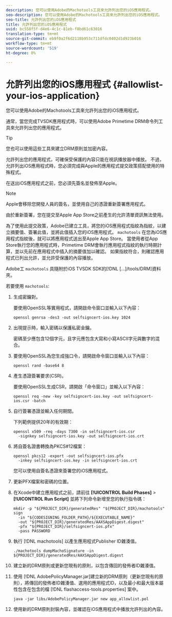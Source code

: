 ```yaml
---
description: 您可以使用Adobe的Machotools工具來允許列出您的iOS應用程式。
seo-description: 您可以使用Adobe的Machotools工具來允許列出您的iOS應用程式。
seo-title: 允許列出您的iOS應用程式
title: 允許列出您的iOS應用程式
uuid: bc558f5f-d4e6-4c1c-81eb-f8bd61c63016
translation-type: tm+mt
source-git-commit: eb9f0a2f6d2118b953c711dfdc0402d1d923b016
workflow-type: tm+mt
source-wordcount: '519'
ht-degree: 0%

---
```



# 允許列出您的iOS應用程式 {#allowlist-your-ios-application}

您可以使用Adobe的Machotools工具來允許列出您的iOS應用程式。

通常，當您完成TVSDK應用程式時，可以使用Adobe Primetime DRM命令列工具來允許列出您的應用程式。

>[!TIP]
>
>您也可以使用這些工具來建立DRM原則並加密內容。

允許列出您的應用程式，可確保受保護的內容只能在視訊播放器中播放。 不過，允許列出iOS應用程式時，您必須完成與Apple的應用程式提交政策搭配使用的特殊程式。

在送出iOS應用程式之前，您必須先簽名並發佈至Apple。

>[!NOTE]
>
>Apple會移除您開發人員的簽名，並使用自己的憑證重新簽署應用程式。

由於重新簽署，您在提交至Apple App Store之前產生的允許清單資訊無法使用。

為了使用此提交政策，Adobe已建立工具，將您的iOS應用程式指紋為指紋，以建立摘要值、簽署此值，並將此值插入您的iOS應用程式。 `machotools` 在您為iOS應用程式指紋後，就可以將應用程式送出至Apple App Store。 當使用者從App Store執行您的應用程式時，Primetime DRM會執行應用程式指紋的執行時期計算，並以先前在應用程式中插入的摘要值加以確認。 如果指紋符合，則確認應用程式已列出允許，並允許受保護的內容播放。

Adobe工 `machotools` 具隨附於iOS TVSDK SDK的[!DNL [...]/tools/DRM]資料夾。

若要使用 `machotools`:

1. 生成密鑰對。

   要使用OpenSSL等實用程式，請開啟命令窗口並輸入以下內容：

   ```shell
   openssl genrsa -des3 -out selfsigncert-ios.key 1024
   ```

1. 出現提示時，輸入密碼以保護私密金鑰。

   密碼至少應包含12個字元，且字元應包含大寫和小寫ASCII字元與數字的混合。
1. 要使用OpenSSL為您生成強口令，請開啟命令窗口並輸入以下內容：

   ```shell
   openssl rand -base64 8
   ```

1. 產生憑證簽署要求(CSR)。

   要使用OpenSSL生成CSR，請開啟「命令窗口」並輸入以下內容：

   ```shell
   openssl req -new -key selfsigncert-ios.key -out selfsigncert-ios.csr -batch
   ```

1. 自行簽署憑證並輸入任何期間。

   下列範例提供20年的有效期：

   ```shell
   openssl x509 -req -days 7300 -in selfsigncert-ios.csr  
     -signkey selfsigncert-ios.key -out selfsigncert-ios.crt
   ```

1. 將自簽名證書轉換為PKCS#12檔案：

   ```shell
   openssl pkcs12 -export -out selfsigncert-ios.pfx  
     -inkey selfsigncert-ios.key -in selfsigncert-ios.crt
   ```

   您可以使用自簽名憑證來簽署您的iOS應用程式。

1. 更新PFX檔案和密碼的位置。
1. 在Xcode中建立應用程式之前，請前往 **[!UICONTROL Build Phases]** > **[!UICONTROL Run Script]** 並將下列命令新增至您的執行指令碼：

   ```shell
   mkdir -p "${PROJECT_DIR}/generatedRes" "${PROJECT_DIR}/machotools" sign  
     -in "${CODESIGNING_FOLDER_PATH}/${EXECUTABLE_NAME}"  
     -out "${PROJECT_DIR}/generatedRes/AAXSAppDigest.digest"  
     -pfx "${PROJECT_DIR}/selfsigncert-ios.pfx"  
     -pass PASSWORD
   ```

1. 執行 [!DNL machotools] 以產生應用程式Publisher ID雜湊值。

   ```shell
   ./machotools dumpMachoSignature -in ${PROJECT_DIR}/generatedRes/AAXSAppDigest.digest
   ```

1. 建立新的DRM原則或更新您現有的原則，以包含傳回的發佈者ID雜湊值。
1. 使用 [!DNL AdobePolicyManager.jar]建立新的DRM原則（更新您現有的原則），將傳回的發佈者ID雜湊值、選用的應用程式ID，以及最小和最大版本屬性包含在包含的檔 [!DNL flashaccess-tools.properties] 案中。

   ```shell
   java -jar libs/AdobePolicyManager.jar new app_allowlist.pol
   ```

1. 使用新的DRM原則封裝內容，並確認在iOS應用程式中播放允許列出的內容。
